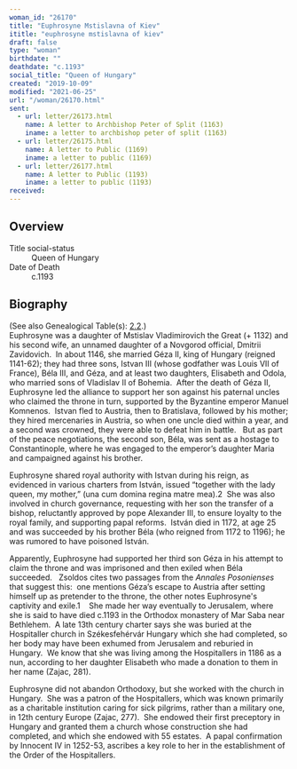 ```yaml
---
woman_id: "26170"
title: "Euphrosyne Mstislavna of Kiev"
ititle: "euphrosyne mstislavna of kiev"
draft: false
type: "woman"
birthdate: ""
deathdate: "c.1193"
social_title: "Queen of Hungary"
created: "2019-10-09"
modified: "2021-06-25"
url: "/woman/26170.html"
sent:
  - url: letter/26173.html
    name: A letter to Archbishop Peter of Split (1163)
    iname: a letter to archbishop peter of split (1163)
  - url: letter/26175.html
    name: A letter to Public (1169)
    iname: a letter to public (1169)
  - url: letter/26177.html
    name: A letter to Public (1193)
    iname: a letter to public (1193)
received:
---
```

<h2 class="mt-4">Overview</h2><dt>Title social-status</dt><dd>Queen of Hungary</dd><dt>Date of Death</dt><dd>c.1193</dd><h2 class="mt-4">Biography</h2><p>(See also Genealogical Table(s): <a href="https://epistolae.ctl.columbia.edu/content/genealogy-mieszko#n">2.2</a>.)<br>
Euphrosyne was a daughter of Mstislav Vladimirovich the Great (+ 1132) and his second wife, an unnamed daughter of a Novgorod official, Dmitrii Zavidovich.&nbsp; In about 1146, she married Géza II, king of Hungary (reigned 1141-62); they had three sons, Istvan III (whose godfather was Louis VII of France), Béla III, and Géza, and at least two daughters, Elisabeth and Odola, who married sons of Vladislav II of Bohemia.&nbsp; After the death of Géza II, Euphrosyne led the alliance to support her son against his paternal uncles who claimed the throne in turn, supported by the Byzantine emperor Manuel Komnenos.&nbsp; Istvan fled to Austria, then to Bratislava, followed by his mother; they hired mercenaries in Austria, so when one uncle died within a year, and a second was crowned, they were able to defeat him in battle.&nbsp;&nbsp; But as part of the peace negotiations, the second son, Béla, was sent as a hostage to Constantinople, where he was engaged to the emperor’s daughter Maria and campaigned against his brother.&nbsp;</p><p>Euphrosyne shared royal authority with Istvan during his reign, as evidenced in various charters from István, issued “together with the lady queen, my mother,” (una cum domina regina matre mea).2&nbsp; She was also involved in church governance, requesting with her son the transfer of a bishop, reluctantly approved by pope Alexander III, to ensure loyalty to the royal family, and supporting papal reforms.&nbsp; István died in 1172, at age 25 and was succeeded by his brother Béla (who reigned from 1172 to 1196); he was rumored to have poisoned István.&nbsp;</p><p>Apparently, Euphrosyne had supported her third son&nbsp;Géza in his attempt to claim the throne and was imprisoned and then exiled when&nbsp;Béla succeeded.&nbsp; &nbsp;Zsoldos cites two passages from the <em>Annales</em> <em>Posonienses</em> that suggest this:&nbsp; one mentions&nbsp;Géza’s escape to Austria after setting himself up as pretender to the throne, the other notes Euphrosyne's captivity and exile.1&nbsp;&nbsp;<span style="background-color: transparent;">&nbsp; She made her way eventually to Jerusalem, where she is said to have died c.1193 in the Orthodox monastery of Mar Saba near Bethlehem. &nbsp;A late 13th century charter says she was buried at the Hospitaller church in Székesfehérvár Hungary which she had completed, so her body may have been exhumed from Jerusalem and reburied in Hungary.&nbsp; We know that she was living among the Hospitallers in 1186 as a nun, according to her daughter Elisabeth who made a donation to them in her name (Zajac, 281).</span></p><p>Euphrosyne did not abandon Orthodoxy, but she worked with the church in Hungary.&nbsp; She was a patron&nbsp;of the Hospitallers, which was known primarily as a charitable institution caring for sick pilgrims, rather than a military one, in 12th century Europe (Zajac, 277). &nbsp;She endowed their first preceptory in Hungary and granted them a church whose construction she had completed, and which she endowed with 55 estates.&nbsp; A papal confirmation by Innocent IV in 1252-53, ascribes a key role to her in the establishment of the Order of the Hospitallers.</p>
